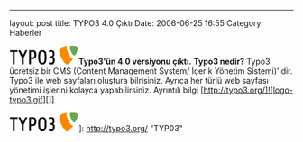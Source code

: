 ---
layout: post
title: TYPO3 4.0 Çıktı
Date: 2006-06-25 16:55
Category: Haberler

![logo-typo3.gif][]**Typo3'ün 4.0 versiyonu çıktı.** **Typo3
nedir?** Typo3 ücretsiz bir CMS (Content Management System/ İçerik
Yönetim Sistemi)'idir. Typo3 ile web sayfaları oluştura bilrisiniz.
Ayrıca her türlü web sayfası yönetimi işlerini kolayca yapabilirsiniz.
Ayrıntılı bilgi [http://typo3.org/]![logo-typo3.gif][]]

  [logo-typo3.gif]: /images/logo-typo3.gif
  ![logo-typo3.gif][]]: http://typo3.org/ "TYP03"

